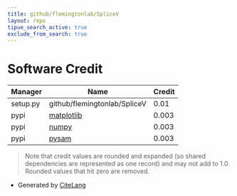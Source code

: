 ```yaml
---
title: github/flemingtonlab/SpliceV
layout: repo
tipue_search_active: true
exclude_from_search: true
---
```

# Software Credit

|Manager|Name|Credit|
|-------|----|------|
|setup.py|github/flemingtonlab/SpliceV|0.01|
|pypi|[matplotlib](https://matplotlib.org)|0.003|
|pypi|[numpy](https://www.numpy.org)|0.003|
|pypi|[pysam](https://github.com/pysam-developers/pysam)|0.003|


> Note that credit values are rounded and expanded (so shared dependencies are represented as one record) and may not add to 1.0. Rounded values that hit zero are removed.


- Generated by [CiteLang](https://github.com/vsoch/citelang)
